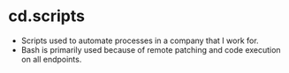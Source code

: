 # cd.scripts
* Scripts used to automate processes in a company that I work for.
* Bash is primarily used because of remote patching and code execution on all endpoints.
